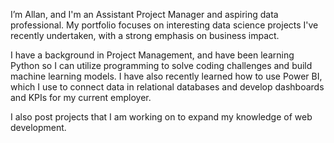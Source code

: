 I’m Allan, and I'm an Assistant Project Manager and aspiring data professional. My portfolio focuses on interesting data science projects I've recently undertaken, with a strong emphasis on business impact. 

I have a background in Project Management, and have been learning Python so I can utilize programming to solve coding challenges and build machine learning models. I have also recently learned how to use Power BI, which I use to connect data in relational databases and develop dashboards and KPIs for my current employer.

I also post projects that I am working on to expand my knowledge of web development.

<!---
akstl1/akstl1 is a ✨ special ✨ repository because its `README.md` (this file) appears on your GitHub profile.
You can click the Preview link to take a look at your changes.
--->
